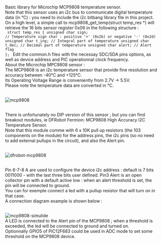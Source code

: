 Basic library for Microchip MCP9808 temperature sensor.<br>
Note that this sensor uses an i2c bus to communicate digital temperature data (in °C) : you need to include the i2c bitbang library file in this project.<br>
On a high level, a simple call to mcp9808_get_temp(struct temp_res *) will retrieve the 16 bits sensor register 0x06 in the following structure :<br>
<code>
struct temp_res {
    unsigned char sign;    // Temperature sign char : positive '+' (0x2b) or negative '-' (0x2d)
    unsigned char t_ing;  // Integral part of temperature
    unsigned char t_dec;  // Decimal part of temperature
    unsigned char alert;  // Alert flag
};
</code>
Edit the common.h files with the necessay SDC/SDA pins options, as well as device address and PIC operationnal clock frequency.
<br>
About the Microchip MPC9808 sensor :<br>
The MCP9808 is an i2c temperature sensor that provide fine resolution and accuracy between -40°C and +125°C.<br>
Its Operating Voltage Range is conveniently from 2.7V -> 5.5V.<br>
Please note the temperature data are converted in °C.<br>
<br>

![mcp9808](https://github.com/user-attachments/assets/10d21a26-8c0a-46c2-a960-f89ce13a9531)

<br>
There is unfortunately no DIP version of this sensor ; but you can find breakout modules, ie DFRobot Fermion: MCP9808 High Accuracy I2C Temperature Sensor.<br>
Note that this module comme with 6 x 10K pull up resistors (the 103 components on the module) for the address pins, the i2c pins (so no need to add external pullups in the circuit), and also the Alert pin.<br>
<br>

![dfrobot-mcp9808](https://github.com/user-attachments/assets/c417b6a4-3a56-4c23-950e-5372ed879ee4)

<br>
Pin 6-7-8 A are used to configure the device i2c address : default is 7 bits 0011000 - with the last three bits user defined.
Pin3 Alert is an open collector pin with a default active low : when an alert threshold is set, the pin will be connected to ground.<br>
You can for exemple connect a led with a pullup resistor that will turn on in that case.<br>
A connection diagram example is shown below :<br>
<br>

![mcp9808-simulide](https://github.com/user-attachments/assets/24c0b5d8-a4a0-4332-ac63-6d5e32da6131)
<br>
A LED is connected to the Alert pin of the MCP9808 ; when a threshold is exceeded, the led will be connected to ground and turned on.<br>
Optionnally GPIO5 of PIC12F683 could be used in ADC mode to set some threshold on the MCP9808 device.
